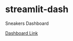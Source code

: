 # streamlit-dash
Sneakers Dashboard

[Dashboard Link](https://deji01-streamlit-dash-app-ayvwan.streamlitapp.com/)
